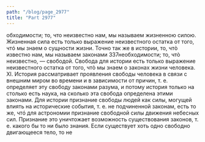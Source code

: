 ```yaml
---
path: "/blog/page_2977"
title: "Part 2977"
---
```


обходимости; то, что неизвестно нам, мы называем жизненною силою. Жизненная сила есть только выражение неизвестного остатка от того, чтó мы знаем о сущности жизни.
Точно так же в истории, то, чтò известно нам, мы называем законами 337необходимости; то, чтò неизвестно, — свободой. Свобода для истории есть только выражение неизвестного остатка от того, чтò мы знаем о законах жизни человека.
XI.
История рассматривает проявления свободы человека в связи с внешним миром во времени и в зависимости от причин, т. е. определяет эту свободу законами разума, и потому история только на столько есть наука, на сколько эта свобода определена этими законами.
Для истории признание свободы людей как силы, могущей влиять на исторические события, т. е. не подчиненной законам, есть то же, чтó для астрономии признание свободной силы движения небесных сил.
Признание это уничтожает возможность существования законов, т. е. какого бы то ни было знания. Если существует хоть одно свободно двигающееся тело, то не 
